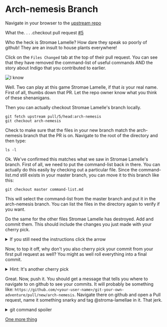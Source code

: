 # Arch-nemesis Branch

Navigate in your browser to the [upstream
repo](https://github.com/onyiny-ang/git-your-own-adventure/pulls)

What the. . . .checkout pull request
[#5](../pull/5)

Who the heck is Stromae Lamelle? How dare they speak so poorly of github! They
are an insult to house plants everywhere!

Click on the `Files Changed` tab at the top of their pull request.
You can see that they have removed the command-list of useful commands AND the
story about Indigo that you contributed to earlier.

![I know](https://media.giphy.com/media/E7iIfUlWHBmh2/giphy.gif)

Well. Two can play at this game Stromae Lamelle, if that _is_ your real name.
First of all, thumbs down that PR. Let the repo owner know what you think of
these shenanigans.

Then you can actually checkout Stromae Lamelle's branch locally.

```
git fetch upstream pull/5/head:arch-nemesis
git checkout arch-nemesis
```

Check to make sure that the files in your new branch match the arch-nemesis
branch that the PR is on.
Navigate to the root of the directory and then type:

```
ls -l
```

Ok. We've confirmed this matches what we saw in Stromae Lamelle's branch. First of all, we need to put the command-list back in there. You can
actually do this easily by checking out a particular file. Since the
command-list.md still exists in your master branch, you can move it to this
branch like this:

```
git checkout master command-list.md
```

This will select the command-list from the master branch and put it in the
arch-nemesis branch. You can list the files in the directory again to verify if
you want.

Do the same for the other files Stromae Lamelle has destroyed. Add and commit
them. This should include the changes you just made with your cherry pick.

<details>
  <summary>If you still need the instructions click the arrow</summary>

```
git checkout master story/
git add .
git commit -m "Fighting evil one git checkout at a time"
```

</details>


Now, to top it off, why don't you also cherry pick your commit from your first
pull request as well? You might as well roll everything into a final commit.

<details>
  <summary>Hint: It's another cherry pick</summary>

```
git checkout new-story
git log
<copy the commit SHA>
git checkout arch-nemesis
git cherry-pick SHA
```

</details>



Great. Now, push it. You should get a message that tells you where to navigate to on github to see your commits. It will probably be something like: `https://github.com/<your-user-name>/git-your-own-adventure/pull/new/arch-nemesis`. Navigate there on github and open a Pull request, name it something snarky and
tag @stroma-lamellae in it. That jerk.


<details>
  <summary>git command spoiler</summary>

```
git push origin arch-nemesis
```

</details>



[One more thing](last-but-not-least.md)
